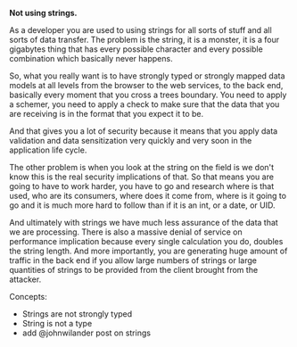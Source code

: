 **Not using strings.**

As a developer you are used to using strings for all sorts of stuff and all sorts of data transfer. The problem is the string, it is a monster, it is a four gigabytes thing that has every possible character and every possible combination which basically never happens.

So, what you really want is to have strongly typed or strongly mapped data models at all levels from the browser to the web services, to the back end, basically every moment that you cross a trees boundary. You need to apply a schemer, you need to apply a check to make sure that the data that you are receiving is in the format that you expect it to be.

And that gives you a lot of security because it means that you apply data validation and data sensitization very quickly and very soon in the application life cycle.

The other problem is when you look at the string on the field is we don't know this is the real security implications of that. So that means you are going to have to work harder, you have to go and research where is that used, who are its consumers, where does it come from, where is it going to go and it is much more hard to follow than if it is an int, or a date, or UID.

And ultimately with strings we have much less assurance of the data that we are processing. There is also a massive denial of service on performance implication because every single calculation you do, doubles the string length. And more importantly, you are generating huge amount of traffic in the back end if you allow large numbers of strings or large quantities of strings to be provided from the client brought from the attacker.


Concepts: 
- Strings are not strongly typed
- String is not a type
- add @johnwilander post on strings

